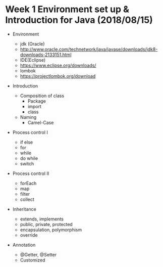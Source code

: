 # Week 1 Environment set up & Introduction for Java (2018/08/15)
 - Environment
    - jdk (Oracle)
     - http://www.oracle.com/technetwork/java/javase/downloads/jdk8-downloads-2133151.html
    - IDE(Eclipse)
     - https://www.eclipse.org/downloads/
    - lombok
     - https://projectlombok.org/download
 
 - Introduction
    - Composition of class
      - Package
      - import
      - class
    - Naming
      - Camel-Case
 - Process control I
    - if else
    - for
    - while
    - do while
    - switch
 - Process control II
    - forEach
    - map
    - filter
    - collect
 - Inheritance
    - extends, implements
    - public, private, protected
    - encapsulation, polymorphism
    - override
 - Annotation
    - @Getter, @Setter
    - Customized
